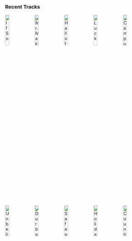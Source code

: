 ### Recent Tracks
[<img src='https://lastfm.freetls.fastly.net/i/u/300x300/1b6665a665ebd775d89050cc3f41c1fc.png' width='16%' height='16%' alt='If So'>](https://www.last.fm/music/atlas%2bgenius/_/if%2bso)&nbsp;&nbsp;&nbsp;&nbsp;[<img src='https://lastfm.freetls.fastly.net/i/u/300x300/981259785d6c6e48da9f85b5c3c69eaf.png' width='16%' height='16%' alt='Mr. Maker'>](https://www.last.fm/music/the%2bkooks/_/mr.%2bmaker)&nbsp;&nbsp;&nbsp;&nbsp;[<img src='https://lastfm.freetls.fastly.net/i/u/300x300/35d7919ad1c34c9390ef844d4286396f.png' width='16%' height='16%' alt='Hall of Fame (feat. will.i.am)'>](https://www.last.fm/music/the%2bscript/_/hall%2bof%2bfame%2b%2528feat.%2bwill.i.am%2529)&nbsp;&nbsp;&nbsp;&nbsp;[<img src='https://lastfm.freetls.fastly.net/i/u/300x300/01bccad9d7be4980c9fdbcec3be695c9.png' width='16%' height='16%' alt='Luck'>](https://www.last.fm/music/american%2bauthors/_/luck)&nbsp;&nbsp;&nbsp;&nbsp;[<img src='https://lastfm.freetls.fastly.net/i/u/300x300/61fe67ac1045c545a57bfc81da022f91.png' width='16%' height='16%' alt='Campus'>](https://www.last.fm/music/vampire%2bweekend/_/campus)&nbsp;&nbsp;&nbsp;&nbsp;<br>[<img src='https://lastfm.freetls.fastly.net/i/u/300x300/81b339f04e843af268c86a65c4077a80.png' width='16%' height='16%' alt='Unbelievers'>](https://www.last.fm/music/vampire%2bweekend/_/unbelievers)&nbsp;&nbsp;&nbsp;&nbsp;[<img src='https://lastfm.freetls.fastly.net/i/u/300x300/90a4432699af42149072e0177151108a.png' width='16%' height='16%' alt='Durban Skies'>](https://www.last.fm/music/bastille/_/durban%2bskies)&nbsp;&nbsp;&nbsp;&nbsp;[<img src='https://lastfm.freetls.fastly.net/i/u/300x300/32a3b538e51d4d2fb0e9fe7c164b903b.png' width='16%' height='16%' alt='Safe and Sound'>](https://www.last.fm/music/capital%2bcities/_/safe%2band%2bsound)&nbsp;&nbsp;&nbsp;&nbsp;[<img src='https://lastfm.freetls.fastly.net/i/u/300x300/f60b0691b7294dbd8c300b36276576e7.png' width='16%' height='16%' alt='Holiday'>](https://www.last.fm/music/vampire%2bweekend/_/holiday)&nbsp;&nbsp;&nbsp;&nbsp;[<img src='https://lastfm.freetls.fastly.net/i/u/300x300/a6db79e1b3744e1a8e871cb913554258.png' width='16%' height='16%' alt='Counting Stars'>](https://www.last.fm/music/onerepublic/_/counting%2bstars)&nbsp;&nbsp;&nbsp;&nbsp;<br>